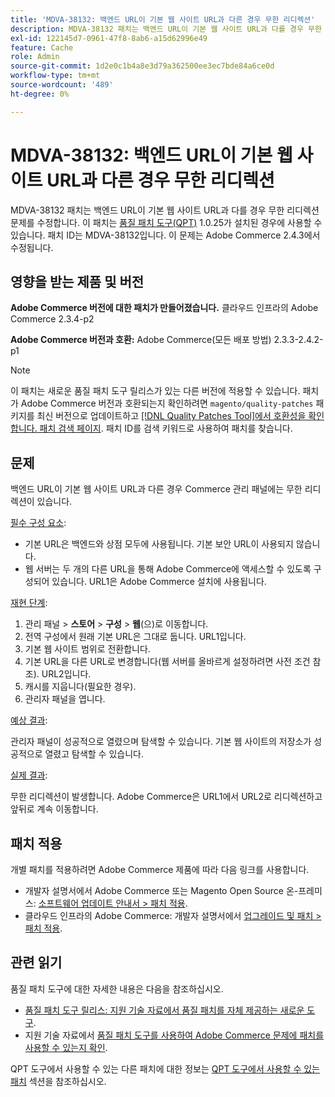 ```yaml
---
title: 'MDVA-38132: 백엔드 URL이 기본 웹 사이트 URL과 다른 경우 무한 리디렉션'
description: MDVA-38132 패치는 백엔드 URL이 기본 웹 사이트 URL과 다를 경우 무한 리디렉션 문제를 수정합니다. 이 패치는 [Quality Patches Tool (QPT)](https://devdocs.magento.com/guides/v2.4/comp-mgr/patching.html#mqp) 1.0.25가 설치된 경우 사용할 수 있습니다. 패치 ID는 MDVA-38132입니다. 이 문제는 Adobe Commerce 2.4.3에서 수정됩니다.
exl-id: 122145d7-0961-47f8-8ab6-a15d62996e49
feature: Cache
role: Admin
source-git-commit: 1d2e0c1b4a8e3d79a362500ee3ec7bde84a6ce0d
workflow-type: tm+mt
source-wordcount: '489'
ht-degree: 0%

---
```


# MDVA-38132: 백엔드 URL이 기본 웹 사이트 URL과 다른 경우 무한 리디렉션

MDVA-38132 패치는 백엔드 URL이 기본 웹 사이트 URL과 다를 경우 무한 리디렉션 문제를 수정합니다. 이 패치는 [품질 패치 도구(QPT)](https://devdocs.magento.com/guides/v2.4/comp-mgr/patching.html#mqp) 1.0.25가 설치된 경우에 사용할 수 있습니다. 패치 ID는 MDVA-38132입니다. 이 문제는 Adobe Commerce 2.4.3에서 수정됩니다.

## 영향을 받는 제품 및 버전

**Adobe Commerce 버전에 대한 패치가 만들어졌습니다.**
클라우드 인프라의 Adobe Commerce 2.3.4-p2

**Adobe Commerce 버전과 호환:**
Adobe Commerce(모든 배포 방법) 2.3.3-2.4.2-p1
>[!NOTE]
>
>이 패치는 새로운 품질 패치 도구 릴리스가 있는 다른 버전에 적용할 수 있습니다. 패치가 Adobe Commerce 버전과 호환되는지 확인하려면 `magento/quality-patches` 패키지를 최신 버전으로 업데이트하고 [[!DNL Quality Patches Tool]에서 호환성을 확인합니다. 패치 검색 페이지](https://devdocs.magento.com/quality-patches/tool.html#patch-grid). 패치 ID를 검색 키워드로 사용하여 패치를 찾습니다.

## 문제

백엔드 URL이 기본 웹 사이트 URL과 다른 경우 Commerce 관리 패널에는 무한 리디렉션이 있습니다.

<u>필수 구성 요소</u>:

* 기본 URL은 백엔드와 상점 모두에 사용됩니다. 기본 보안 URL이 사용되지 않습니다.
* 웹 서버는 두 개의 다른 URL을 통해 Adobe Commerce에 액세스할 수 있도록 구성되어 있습니다. URL1은 Adobe Commerce 설치에 사용됩니다.

<u>재현 단계</u>:

1. 관리 패널 > **스토어** > **구성** > **웹**(으)로 이동합니다.
1. 전역 구성에서 원래 기본 URL은 그대로 둡니다. URL1입니다.
1. 기본 웹 사이트 범위로 전환합니다.
1. 기본 URL을 다른 URL로 변경합니다(웹 서버를 올바르게 설정하려면 사전 조건 참조). URL2입니다.
1. 캐시를 지웁니다(필요한 경우).
1. 관리자 패널을 엽니다.

<u>예상 결과</u>:

관리자 패널이 성공적으로 열렸으며 탐색할 수 있습니다. 기본 웹 사이트의 저장소가 성공적으로 열렸고 탐색할 수 있습니다.

<u>실제 결과</u>:

무한 리디렉션이 발생합니다. Adobe Commerce은 URL1에서 URL2로 리디렉션하고 앞뒤로 계속 이동합니다.

## 패치 적용

개별 패치를 적용하려면 Adobe Commerce 제품에 따라 다음 링크를 사용합니다.

* 개발자 설명서에서 Adobe Commerce 또는 Magento Open Source 온-프레미스: [소프트웨어 업데이트 안내서 > 패치 적용](https://devdocs.magento.com/guides/v2.4/comp-mgr/patching/mqp.html).
* 클라우드 인프라의 Adobe Commerce: 개발자 설명서에서 [업그레이드 및 패치 > 패치 적용](https://devdocs.magento.com/cloud/project/project-patch.html).

## 관련 읽기

품질 패치 도구에 대한 자세한 내용은 다음을 참조하십시오.

* [품질 패치 도구 릴리스: 지원 기술 자료에서 품질 패치를 자체 제공하는 새로운 도구](/help/announcements/adobe-commerce-announcements/magento-quality-patches-released-new-tool-to-self-serve-quality-patches.md).
* 지원 기술 자료에서 [품질 패치 도구를 사용하여 Adobe Commerce 문제에 패치를 사용할 수 있는지 확인](/help/support-tools/patches-available-in-qpt-tool/check-patch-for-magento-issue-with-magento-quality-patches.md).

QPT 도구에서 사용할 수 있는 다른 패치에 대한 정보는 [QPT 도구에서 사용할 수 있는 패치](https://support.magento.com/hc/en-us/sections/360010506631-Patches-available-in-QPT-tool-) 섹션을 참조하십시오.
